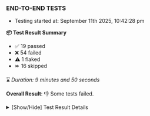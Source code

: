 ### END-TO-END TESTS

- Testing started at: September 11th 2025, 10:42:28 pm

**📦 Test Result Summary**

- ✅ 19 passed
- ❌ 54 failed
- ⚠️ 1 flaked
- ⏩ 16 skipped

⌛ _Duration: 9 minutes and 50 seconds_

**Overall Result**: 👎 Some tests failed.



<details>
    <summary>[Show/Hide] Test Result Details</summary>
    <div markdown="1">

| Test | Browser | Test Case | Tags | Result |
| :---: | :---: | :--- | :---: | :---: |
| 1 | chromium-meshery-provider | Verify that UI components are displayed |  | ⚠️ |
| 2 | chromium-meshery-provider | Transition to disconnected state and then back to connected state |  | ❌ |
| 3 | chromium-meshery-provider | Transition to ignored state and then back to connected state |  | ➖ |
| 4 | chromium-meshery-provider | Transition to not found state and then back to connected state |  | ➖ |
| 5 | chromium-meshery-provider | Delete Kubernetes cluster connections |  | ➖ |
| 6 | chromium-meshery-provider | Create a Model |  | ❌ |
| 7 | chromium-meshery-provider | Search a Model and Export it |  | ➖ |
| 8 | chromium-meshery-provider | Import a Model via File Import |  | ➖ |
| 9 | chromium-meshery-provider | Import a Model via Url Import |  | ➖ |
| 10 | chromium-meshery-provider | Import a Model via CSV Import |  | ➖ |
| 11 | chromium-meshery-provider | Common UI elements |  | ❌ |
| 12 | chromium-meshery-provider | imports design via File |  | ❌ |
| 13 | chromium-meshery-provider | imports design via URL |  | ❌ |
| 14 | chromium-meshery-provider | Logout from current user session |  | ❌ |
| 15 | chromium-meshery-provider | Verify Meshery Adapter for Istio Section |  | ❌ |
| 16 | chromium-meshery-provider | deletes a published design from the list |  | ❌ |
| 17 | chromium-meshery-provider | Add performance profile with load generator fortio |  | ❌ |
| 18 | chromium-meshery-provider | Aggregation Charts are displayed |  | ❌ |
| 19 | chromium-meshery-provider | deploys a published design to a connected cluster |  | ❌ |
| 20 | chromium-meshery-provider | View detailed result of a performance profile (Graph Visualiser) with load generator fortio |  | ❌ |
| 21 | chromium-meshery-provider | Toggle &quot;Send Anonymous Usage Statistics&quot; |  | ❌ |
| 22 | chromium-local-provider | Verify that UI components are displayed |  | ❌ |
| 23 | chromium-local-provider | Add a cluster connection by uploading kubeconfig file |  | ➖ |
| 24 | chromium-local-provider | Transition to disconnected state and then back to connected state |  | ➖ |
| 25 | chromium-local-provider | Transition to ignored state and then back to connected state |  | ➖ |
| 26 | chromium-local-provider | Transition to not found state and then back to connected state |  | ➖ |
| 27 | chromium-local-provider | Delete Kubernetes cluster connections |  | ➖ |
| 28 | chromium-meshery-provider | Edit the configuration of a performance profile with load generator fortio and service mesh None |  | ❌ |
| 29 | chromium-meshery-provider | Toggle &quot;Send Anonymous Performance Results&quot; |  | ❌ |
| 30 | chromium-local-provider | should verify Design Configurator page elements |  | ❌ |
| 31 | chromium-meshery-provider | Compare test of a performance profile with load generator fortio |  | ❌ |
| 32 | chromium-local-provider | renders design page UI |  | ❌ |
| 33 | chromium-local-provider | should edit design in Design Configurator |  | ❌ |
| 34 | chromium-meshery-provider | Delete a performance profile with load generator fortio |  | ❌ |
| 35 | chromium-local-provider | displays published design card correctly |  | ❌ |
| 36 | chromium-local-provider | Verify Kanvas Snapshot using data-testid |  | ❌ |
| 37 | chromium-local-provider | Test if Left Navigation Panel is displayed |  | ❌ |
| 38 | chromium-local-provider | displays public design card correctly |  | ❌ |
| 39 | chromium-local-provider | Verify Performance Analysis Details |  | ❌ |
| 40 | chromium-local-provider | Test if Notification button is displayed |  | ❌ |
| 41 | chromium-local-provider | imports design via File |  | ❌ |
| 42 | chromium-local-provider | Verify Kanvas Details |  | ❌ |
| 43 | chromium-local-provider | Test if Profile button is displayed |  | ❌ |
| 44 | chromium-local-provider | imports design via URL |  | ❌ |
| 45 | chromium-local-provider | Verify Meshery Docker Extension Details |  | ❌ |
| 46 | chromium-local-provider | Logout from current user session |  | ❌ |
| 47 | chromium-local-provider | deletes a published design from the list |  | ❌ |
| 48 | chromium-local-provider | Verify Meshery Design Embed Details |  | ❌ |
| 49 | chromium-local-provider | Create a Model |  | ❌ |
| 50 | chromium-local-provider | Search a Model and Export it |  | ➖ |
| 51 | chromium-local-provider | Import a Model via File Import |  | ➖ |
| 52 | chromium-local-provider | Import a Model via Url Import |  | ➖ |
| 53 | chromium-local-provider | Import a Model via CSV Import |  | ➖ |
| 54 | chromium-local-provider | deploys a published design to a connected cluster |  | ❌ |
| 55 | chromium-local-provider | Verify Meshery Catalog Section Details |  | ❌ |
| 56 | chromium-local-provider | Common UI elements |  | ❌ |
| 57 | chromium-local-provider | Add performance profile with load generator fortio |  | ❌ |
| 58 | chromium-local-provider | Verify Meshery Adapter for Istio Section |  | ❌ |
| 59 | chromium-local-provider | View detailed result of a performance profile (Graph Visualiser) with load generator fortio |  | ❌ |
| 60 | chromium-local-provider | Aggregation Charts are displayed |  | ❌ |
| 61 | chromium-local-provider | Toggle &quot;Send Anonymous Usage Statistics&quot; |  | ❌ |
| 62 | chromium-local-provider | Edit the configuration of a performance profile with load generator fortio and service mesh None |  | ❌ |
| 63 | chromium-local-provider | Toggle &quot;Send Anonymous Performance Results&quot; |  | ❌ |
| 64 | chromium-local-provider | Compare test of a performance profile with load generator fortio |  | ❌ |
| 65 | chromium-local-provider | Delete a performance profile with load generator fortio |  | ❌ |
| 66 | chromium-meshery-provider | All settings tabs |  | ❌ |
| 67 | chromium-local-provider | All settings tabs |  | ❌ |
| 68 | chromium-meshery-provider | Action buttons on adapters tab |  | ❌ |
| 69 | chromium-local-provider | Action buttons on adapters tab |  | ❌ |
| 70 | chromium-meshery-provider | Grafana elements on metrics tab |  | ❌ |
| 71 | chromium-local-provider | Grafana elements on metrics tab |  | ❌ |

</div>
</details>


<!-- To see the full report, please visit our CI/CD pipeline with reporter. -->